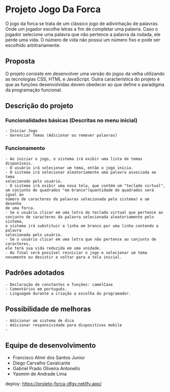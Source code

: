 # Projeto Jogo Da Forca
O jogo da forca se trata de um clássico jogo de adivinhação de palavras. Onde um jogador escolhe letras a fim de completar uma palavra. Caso o jogador selecione uma palavra que não pertence a palavra da rodada, ele perde uma vida. O número de vida não possui um número fixo e pode ser escolhido arbitrariamente.
## Proposta
O projeto consiste em desenvolver uma versão do jogos da velha utilizando as tecnologias CSS, HTML e JavaScript.
Outra característica do projeto é que as funções desenvolvidas devem obedecer ao que define o paradigma da programação funcional.

## Descrição do projeto
### Funcionalidades básicas (Descritas no menu inicial)
    - Iniciar Jogo
    - Gerenciar Temas (Adicionar ou remover palavras)

### Funcionamento
    - Ao iniciar o jogo, o sistema irá exibir uma lista de temas disponíveis.
    - O usuário irá selecionar um tema, então o jogo inicia.
    - O sistema irá selecionar aleatoriamente uma palavra associada ao tema 
    selecionado pelo usuário.
    - O sistema irá exibir uma nova tela, que contém um "teclado virtual", 
    um conjunto de quadrados "em branco"(quantidade de quadrados será igual ao 
    número de caracteres da palavras selecionada pelo sistema) e um desenho 
    de uma forca.
    - Se o usuário clicar em uma letra do teclado virtual que pertence ao 
    conjunto de caracteres da palavra selecionada aleatoriamente pelo sistema, 
    o sistema irá substituir a linha em branco por uma linha contendo a palavra 
    selecionada pelo usuário.
    - Se o usuário clicar em uma letra que não pertence ao conjunto de caracteres, 
    ele terá sua vida reduzida em uma unidade.
    - Ao final será possível reiniciar o jogo e selecionar um tema novamente ou desistir e voltar para a tela inicial.

## Padrões adotados
    - Declaração de constantes e funções: camelCase
    - Comentários em português.
    - Linguagem durante a criação a escolha do programador.

## Possibilidade de melhoras
    - Adicionar um sistema de dica
    - Adicionar responsividade para dispositivos mobile
    -
## Equipe de desenvolvimento
- Francisco Almir dos Santos Junior
- Diego Carvalho Cavalcante
- Gabriel Prado Oliveira Antonello
- Yasmim de Andrade Lima

deploy: https://projeto-forca-dfgy.netlify.app/
